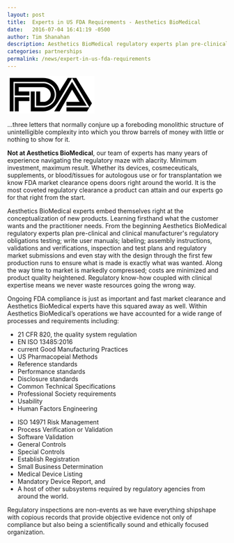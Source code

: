 ```yaml
---
layout: post
title:  Experts in US FDA Requirements - Aesthetics BioMedical
date:   2016-07-04 16:41:19 -0500
author: Tim Shanahan
description: Aesthetics BioMedical regulatory experts plan pre-clinical and clinical manufacturer's regulatory obligations testing; write user manuals; labeling; assembly instructions, validations and verifications, inspection and test plans and regulatory market submissions and even stay with the design through the first few production runs to ensure what is made is exactly what was wanted.
categories: partnerships
permalink: /news/expert-in-us-fda-requirements
---
```

<div class="pull-left">
	<img class="img-responsive" src="/assets/img/icon-fda.png">
</div>

<p class="lead">...three letters that normally conjure up a foreboding monolithic structure of unintelligible complexity into which you throw barrels of money with little or nothing to show for it.</p>

<div class="clearfix"></div>

__Not at Aesthetics BioMedical__, our team of experts has many years of experience navigating the regulatory maze with alacrity. Minimum investment, maximum result. Whether its devices, cosmeceuticals, supplements, or blood/tissues for autologous use or for transplantation we know FDA market clearance opens doors right around the world. It is the most coveted regulatory clearance a product can attain and our experts go for that right from the start.

Aesthetics BioMedical experts embed themselves right at the conceptualization of new products. Learning firsthand what the customer wants and the practitioner needs. From the beginning Aesthetics BioMedical regulatory experts plan pre-clinical and clinical
manufacturer's regulatory obligations testing; write user manuals; labeling; assembly instructions, validations and verifications, inspection and test plans and regulatory market submissions and even stay with the design through the first few production runs to ensure what is made is exactly what was wanted. Along the way time to market is markedly compressed; costs are minimized and product quality heightened. Regulatory know-how coupled with clinical expertise means we never waste resources going the wrong way.

Ongoing FDA compliance is just as important and fast market clearance and Aesthetics BioMedical experts have this squared away as well. Within Aesthetics BioMedical’s operations we have accounted for a wide range of processes and requirements including:

<div class="row">
	<div class="col-xs-12 col-sm-6">
		<ul>
			<li>21 CFR 820, the quality system regulation</li>
			<li>EN ISO 13485:2016</li>
			<li>current Good Manufacturing Practices</li>
			<li>US Pharmacopeial Methods</li>
			<li>Reference standards</li>
			<li>Performance standards</li>
			<li>Disclosure standards</li>
			<li>Common Technical Specifications</li>
			<li>Professional Society requirements</li>
			<li>Usability</li>
			<li>Human Factors Engineering</li>
		</ul>
	</div>
	<div class="col-xs-12 col-sm-6">
		<ul>
			<li>ISO 14971 Risk Management</li>
			<li>Process Verification or Validation</li>
			<li>Software Validation</li>
			<li>General Controls</li>
			<li>Special Controls</li>
			<li>Establish Registration</li>
			<li>Small Business Determination</li>
			<li>Medical Device Listing</li>
			<li>Mandatory Device Report, and</li>
			<li>A host of other subsystems required by regulatory agencies from around the world.</li>
		</ul>
	</div>
</div>

Regulatory inspections are non-events as we have everything shipshape with copious records that provide objective evidence not only of compliance but also being a scientifically sound and ethically focused organization.